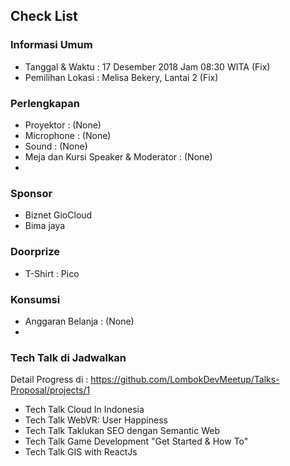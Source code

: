 ## Check List

### Informasi Umum

* Tanggal & Waktu : 17 Desember 2018 Jam 08:30 WITA (Fix)
* Pemilihan Lokasi : Melisa Bekery, Lantai 2 (Fix)


### Perlengkapan
* Proyektor : (None)
* Microphone : (None)
* Sound : (None)
* Meja dan Kursi Speaker & Moderator : (None)
* 

### Sponsor
* Biznet GioCloud
* Bima jaya


### Doorprize
* T-Shirt : Pico


### Konsumsi
* Anggaran Belanja : (None)
* 

### Tech Talk di Jadwalkan
Detail Progress di :
https://github.com/LombokDevMeetup/Talks-Proposal/projects/1

* Tech Talk Cloud In Indonesia
* Tech Talk WebVR: User Happiness
* Tech Talk Taklukan SEO dengan Semantic Web
* Tech Talk Game Development "Get Started & How To"
* Tech Talk GIS with ReactJs


